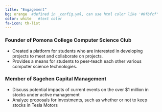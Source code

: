 ```yaml
---
title: "Engagement"
bg: orange  #defined in _config.yml, can use html color like '#0fbfcf'
color: white   #text color
fa-icon: th-list
---
```


### Founder of Pomona College Computer Science Club

- Created a platform for students who are interested in developing projects to meet and collaborate on projects.
- Provides a means for students to peer-teach each other various computer science technologies.

### Member of Sagehen Capital Management

- Discuss potential impacts of current events on the over $1 million in stocks under active management
- Analyze proposals for investments, such as whether or not to keep stocks in Tesla Motors